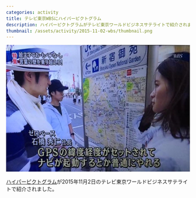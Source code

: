 ```yaml
---
categories: activity
title: テレビ東京WBSにハイパーピクトグラム
description: ハイパーピクトグラムがテレビ東京ワールドビジネスサテライトで紹介されました。
thumbnail: /assets/activity/2015-11-02-wbs/thumbnail.png
---
```


![テレビ東京ワールドビジネスサテライトでハイパーピクトグラム研究会が紹介されたシーン](/assets/activity/2015-11-02-wbs/picture.jpg)

[ハイパーピクトグラム](http://tourinfo.jp/articles/pictogram/)が2015年11月2日のテレビ東京ワールドビジネスサテライトで紹介されました。
